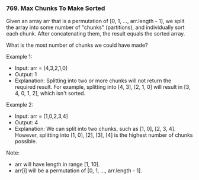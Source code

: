 ### 769. Max Chunks To Make Sorted

Given an array arr that is a permutation of [0, 1, ..., arr.length - 1], we split the array into some number of "chunks" (partitions), and individually sort each chunk.  After concatenating them, the result equals the sorted array.

What is the most number of chunks we could have made?


Example 1:

- Input: arr = [4,3,2,1,0]
- Output: 1
- Explanation:
Splitting into two or more chunks will not return the required result.
For example, splitting into [4, 3], [2, 1, 0] will result in [3, 4, 0, 1, 2], which isn't sorted.


Example 2:

- Input: arr = [1,0,2,3,4]
- Output: 4
- Explanation:
We can split into two chunks, such as [1, 0], [2, 3, 4].
However, splitting into [1, 0], [2], [3], [4] is the highest number of chunks possible.


Note:

- arr will have length in range [1, 10].
- arr[i] will be a permutation of [0, 1, ..., arr.length - 1].
